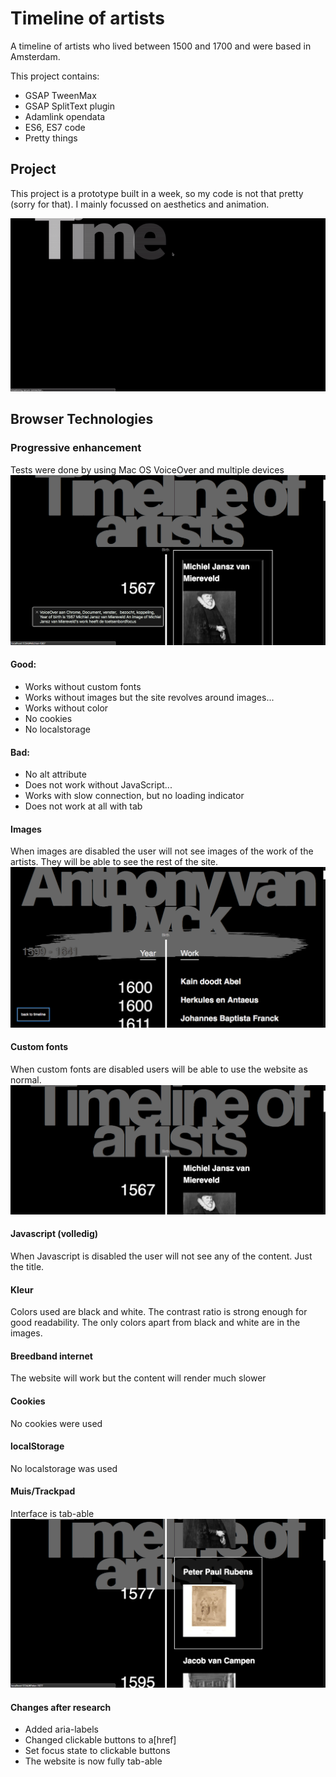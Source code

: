 # Timeline of artists

A timeline of artists who lived between 1500 and 1700 and were based in Amsterdam.

This project contains:
- GSAP TweenMax
- GSAP SplitText plugin
- Adamlink opendata
- ES6, ES7 code
- Pretty things

## Project
This project is a prototype built in a week, so my code is not that pretty (sorry for that).
I mainly focussed on aesthetics and animation.

![gif of project](https://github.com/meesrutten/timeline-of-artists/blob/master/timeline-artist-Mees-Rutten.gif "The Project")

## Browser Technologies
### Progressive enhancement

Tests were done by using Mac OS VoiceOver and multiple devices
![voiceover of project](https://github.com/meesrutten/timeline-of-artists/blob/browser-technologies/voiceover.png "The Project")

#### Good:
- Works without custom fonts
- Works without images but the site revolves around images...
- Works without color
- No cookies
- No localstorage

#### Bad:
- No alt attribute
- Does not work without JavaScript...
- Works with slow connection, but no loading indicator
- Does not work at all with tab

#### Images
When images are disabled the user will not see images of the work of the artists.
They will be able to see the rest of the site.
![no images in project](https://github.com/meesrutten/timeline-of-artists/blob/browser-technologies/images.png "The Project")

#### Custom fonts
When custom fonts are disabled users will be able to use the website as normal.
![no fonts in project](https://github.com/meesrutten/timeline-of-artists/blob/browser-technologies/fonts.png "The Project")

#### Javascript (volledig)
When Javascript is disabled the user will not see any of the content. Just the title.
#### Kleur
Colors used are black and white. The contrast ratio is strong enough for good readability.
The only colors apart from black and white are in the images.
#### Breedband internet
The website will work but the content will render much slower
#### Cookies
No cookies were used
#### localStorage
No localstorage was used
#### Muis/Trackpad
Interface is tab-able
![tabs project](https://github.com/meesrutten/timeline-of-artists/blob/browser-technologies/tab.png "The Project")

#### Changes after research
- Added aria-labels
- Changed clickable buttons to a[href]
- Set focus state to clickable buttons
- The website is now fully tab-able

